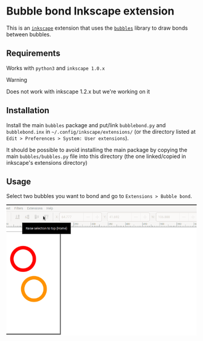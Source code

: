 # Bubble bond Inkscape extension

This is an [`inkscape`](https://inkscape.org/) extension 
that uses the [`bubbles`](../) library
to draw bonds between bubbles.

## Requirements

Works with `python3` and `inkscape 1.0.x`
> [!WARNING]
> Does not work with inkscape 1.2.x but we're working on it


## Installation

Install the main `bubbles` package and put/link
`bubblebond.py` and `bubblebond.inx`
in `~/.config/inkscape/extensions/`
(or the directory listed at `Edit > Preferences > System: User extensions`).

It should be possible to avoid installing the main package by copying the main
`bubbles/bubbles.py` file into this directory (the one linked/copied in inkscape's
extensions directory)

## Usage

Select two bubbles you want to bond 
and go to `Extensions > Bubble bond`. 

![screencast](screencast.gif)
